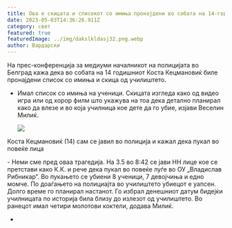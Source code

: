 ```yaml
---
title: Ова е скицата и списокот со имиња пронајдени во собата на 14-годишниот Коста К.
date: 2023-05-03T14:36:26.911Z
category: свет
featured: true
featuredImage: ../img/dakslkldasj32.png.webp
author: Вардарски
---
```


На прес-конференција за медиуми началникот на полицијата во Белград кажа дека во собата на 14 годишниот Коста Кецмановиќ биле пронајдени список со имиња и скица од училиштето.

- Имал список со имиња на ученици. Скицата изгледа како од видео игра или од хорор филм што укажува на тоа дека детално планирал како да влезе и во која училница кое дете да го убие, изјави Веселин Милиќ.

  ![](../img/dkajsj1dsal.png.webp)

<!--StartFragment-->

Коста Кецмановиќ (14) сам се јавил во полиција и кажал дека пукал во повеќе лица

\- Неми сме пред оваа трагедија. На 3.5 во 8:42 се јави НН лице кое се претстави како К.К. и рече дека пукал во повеќе луѓе во ОУ „Владислав Рибникар“. Во пукањето се убиени 8 ученици, 7 девојчиња и едно момче. По доаѓањето на полициајта во училиштето убиецот е уапсен. Долго време го планирал настанот. Го избрал денешниот датум бидејќи училницата по историја била близу до излезот од училиштето. Во ранецот имал четири молотови коктели, додава Милиќ.

<!--EndFragment-->

-
